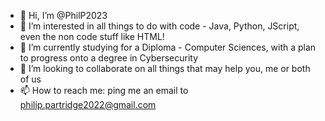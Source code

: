 - 👋 Hi, I’m @PhilP2023
- 👀 I’m interested in all things to do with code - Java, Python, JScript, even the non code stuff like HTML! 
- 🌱 I’m currently studying for a Diploma - Computer Sciences, with a plan to progress onto a degree in Cybersecurity
- 💞️ I’m looking to collaborate on all things that may help you, me or both of us
- 📫 How to reach me: ping me an email to philip.partridge2022@gmail.com

<!---
PhilP2023/PhilP2023 is a ✨ special ✨ repository because its `README.md` (this file) appears on your GitHub profile.
You can click the Preview link to take a look at your changes.
--->
